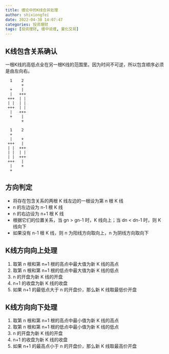 ```yaml
---
title: 缠论中的K线合并处理
author: shixiongfei
date: 2022-04-30 14:07:47
categories: 投资理财
tags: [投资理财, 缠中说缠, 量化交易]
---
```


## K线包含关系确认

一根K线的高低点全在另一根K线的范围里。因为时间不可逆，所以包含顺序必须是由左向右。

```text
  1    2
       +
  +    |
  |   +++
 +++  | |
 | |  | |
 +++  | |
  |   +++
  +    |
       +
```

```text
  1    2
  +
  |    +
 +++   |
 | |  +++
 | |  | |
 | |  +++
 +++   |
  |    +
  +
```

## 方向判定

- 将存在包含关系的两根 K 线左边的一根设为第 n 根 K 线
- n 的左边设为 n-1 根 K 线
- n 的右边设为 n+1 根 K 线
- 根据它们的位置关系，当 gn > gn-1 时，K 线向上；当 dn < dn-1 时，则 K 线向下
- 如果没有 n-1 根 K 线，则 n 为阳线方向取向上，n 为阴线方向取向下

## K线方向向上处理

1. 取第 n 根和第 n+1 根的高点中最大值为新 K 线的高点
2. 取第 n 根和第 n+1 根的低点中最大值为新 K 线的低点
3. n 的开盘为新 K 线的开盘
4. n+1 的收盘为新 K 线的收盘
5. 如果 n+1 的最低点大于 n 的开盘价，那么新 K 线取最低价开盘

## K线方向向下处理

1. 取第 n 根和第 n+1 根的高点中最小值为新 K 线的高点
2. 取第 n 根和第 n+1 根的低点中最小值为新 K 线的低点
3. n 的开盘为新 K 线的开盘
4. n+1 的收盘为新 K 线的收盘
5. 如果 n+1 的最高点小于 n 的开盘价，那么新 K 线取最高价开盘
